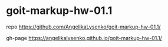 # goit-markup-hw-01.1
repo
https://github.com/AngelikaLysenko/goit-markup-hw-01.1/

gh-page
https://angelikalysenko.github.io/goit-markup-hw-01.1/